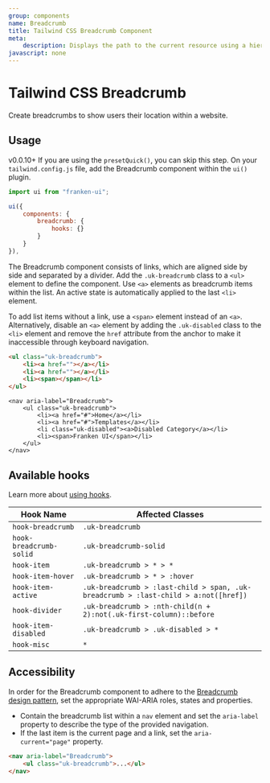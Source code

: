 ```yaml
---
group: components
name: Breadcrumb
title: Tailwind CSS Breadcrumb Component
meta:
    description: Displays the path to the current resource using a hierarchy of links.
javascript: none
---
```


# Tailwind CSS Breadcrumb

<p class="mt-2 uk-text-lead">
    Create breadcrumbs to show users their location within a website.
</p>

## Usage

<span class="uk-badge uk-badge-danger">v0.0.10+</span> If you are using the `presetQuick()`, you can skip this step. On your `tailwind.config.js` file, add the Breadcrumb component within the `ui()` plugin.

```javascript
import ui from "franken-ui";

ui({
    components: {
        breadcrumb: {
            hooks: {}
        }
    }
}),
```

The Breadcrumb component consists of links, which are aligned side by side and separated by a divider. Add the `.uk-breadcrumb` class to a `<ul>` element to define the component. Use `<a>` elements as breadcrumb items within the list. An active state is automatically applied to the last `<li>` element.

To add list items without a link, use a `<span>` element instead of an `<a>`. Alternatively, disable an `<a>` element by adding the `.uk-disabled` class to the `<li>` element and remove the `href` attribute from the anchor to make it inaccessible through keyboard navigation.

```html
<ul class="uk-breadcrumb">
    <li><a href=""></a></li>
    <li><a href=""></a></li>
    <li><span></span></li>
</ul>
```

```example
<nav aria-label="Breadcrumb">
    <ul class="uk-breadcrumb">
        <li><a href="#">Home</a></li>
        <li><a href="#">Templates</a></li>
        <li class="uk-disabled"><a>Disabled Category</a></li>
        <li><span>Franken UI</span></li>
    </ul>
</nav>
```

## Available hooks

Learn more about [using hooks](hooks.md).

| Hook Name               | Affected Classes                                                                    |
|-------------------------|-------------------------------------------------------------------------------------|
| `hook-breadcrumb`       | `.uk-breadcrumb`                                                                    |
| `hook-breadcrumb-solid` | `.uk-breadcrumb-solid`                                                              |
| `hook-item`             | `.uk-breadcrumb > * > *`                                                            |
| `hook-item-hover`       | `.uk-breadcrumb > * > :hover`                                                       |
| `hook-item-active`      | `.uk-breadcrumb > :last-child > span, .uk-breadcrumb > :last-child > a:not([href])` |
| `hook-divider`          | `.uk-breadcrumb > :nth-child(n + 2):not(.uk-first-column)::before`                  |
| `hook-item-disabled`    | `.uk-breadcrumb > .uk-disabled > *`                                                 |
| `hook-misc`             | `*`                                                                                 |

## Accessibility

In order for the Breadcrumb component to adhere to the [Breadcrumb design pattern](https://www.w3.org/WAI/ARIA/apg/patterns/breadcrumb/), set the appropriate WAI-ARIA roles, states and properties.

- Contain the breadcrumb list within a `nav` element and set the `aria-label` property to describe the type of the provided navigation.
- If the last item is the current page and a link, set the `aria-current="page"` property.

```html
<nav aria-label="Breadcrumb">
    <ul class="uk-breadcrumb">...</ul>
</nav>
```
